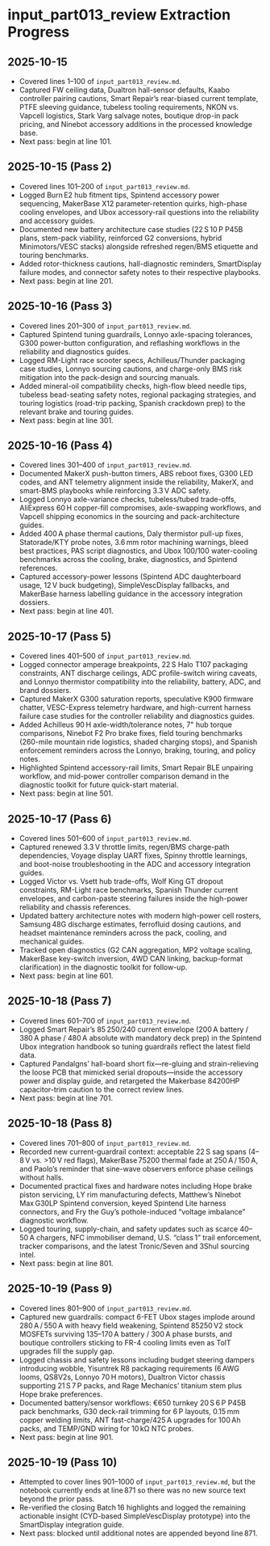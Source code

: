 # input_part013_review Extraction Progress

## 2025-10-15
- Covered lines 1–100 of `input_part013_review.md`.
- Captured FW ceiling data, Dualtron hall-sensor defaults, Kaabo controller pairing cautions, Smart Repair’s rear-biased current template, PTFE sleeving guidance, tubeless tooling requirements, NKON vs. Vapcell logistics, Stark Varg salvage notes, boutique drop-in pack pricing, and Ninebot accessory additions in the processed knowledge base.
- Next pass: begin at line 101.

## 2025-10-15 (Pass 2)
- Covered lines 101–200 of `input_part013_review.md`.
- Logged Burn E2 hub fitment tips, Spintend accessory power sequencing, MakerBase X12 parameter-retention quirks, high-phase cooling envelopes, and Ubox accessory-rail questions into the reliability and accessory guides.
- Documented new battery architecture case studies (22 S 10 P P45B plans, stem-pack viability, reinforced G2 conversions, hybrid Minimotors/VESC stacks) alongside refreshed regen/BMS etiquette and touring benchmarks.
- Added rotor-thickness cautions, hall-diagnostic reminders, SmartDisplay failure modes, and connector safety notes to their respective playbooks.
- Next pass: begin at line 201.

## 2025-10-16 (Pass 3)
- Covered lines 201–300 of `input_part013_review.md`.
- Captured Spintend tuning guardrails, Lonnyo axle-spacing tolerances, G300 power-button configuration, and reflashing workflows in the reliability and diagnostics guides.
- Logged RM-Light race scooter specs, Achilleus/Thunder packaging case studies, Lonnyo sourcing cautions, and charge-only BMS risk mitigation into the pack-design and sourcing manuals.
- Added mineral-oil compatibility checks, high-flow bleed needle tips, tubeless bead-seating safety notes, regional packaging strategies, and touring logistics (road-trip packing, Spanish crackdown prep) to the relevant brake and touring guides.
- Next pass: begin at line 301.

## 2025-10-16 (Pass 4)
- Covered lines 301–400 of `input_part013_review.md`.
- Documented MakerX push-button timers, ABS reboot fixes, G300 LED codes, and ANT telemetry alignment inside the reliability, MakerX, and smart-BMS playbooks while reinforcing 3.3 V ADC safety.
- Logged Lonnyo axle-variance checks, tubeless/tubed trade-offs, AliExpress 60 H copper-fill compromises, axle-swapping workflows, and Vapcell shipping economics in the sourcing and pack-architecture guides.
- Added 400 A phase thermal cautions, Daly thermistor pull-up fixes, Statorade/KTY probe notes, 3.6 mm rotor machining warnings, bleed best practices, PAS script diagnostics, and Ubox 100/100 water-cooling benchmarks across the cooling, brake, diagnostics, and Spintend references.
- Captured accessory-power lessons (Spintend ADC daughterboard usage, 12 V buck budgeting), SimpleVescDisplay fallbacks, and MakerBase harness labelling guidance in the accessory integration dossiers.
- Next pass: begin at line 401.

## 2025-10-17 (Pass 5)
- Covered lines 401–500 of `input_part013_review.md`.
- Logged connector amperage breakpoints, 22 S Halo T107 packaging constraints, ANT discharge ceilings, ADC profile-switch wiring caveats, and Lonnyo thermistor compatibility into the reliability, battery, ADC, and brand dossiers.
- Captured MakerX G300 saturation reports, speculative K900 firmware chatter, VESC-Express telemetry hardware, and high-current harness failure case studies for the controller reliability and diagnostics guides.
- Added Achilleus 90 H axle-width/tolerance notes, 7" hub torque comparisons, Ninebot F2 Pro brake fixes, field touring benchmarks (260-mile mountain ride logistics, shaded charging stops), and Spanish enforcement reminders across the Lonnyo, braking, touring, and policy notes.
- Highlighted Spintend accessory-rail limits, Smart Repair BLE unpairing workflow, and mid-power controller comparison demand in the diagnostic toolkit for future quick-start material.
- Next pass: begin at line 501.

## 2025-10-17 (Pass 6)
- Covered lines 501–600 of `input_part013_review.md`.
- Captured renewed 3.3 V throttle limits, regen/BMS charge-path dependencies, Voyage display UART fixes, Spinny throttle learnings, and boot-noise troubleshooting in the ADC and accessory integration guides.
- Logged Victor vs. Vsett hub trade-offs, Wolf King GT dropout constraints, RM-Light race benchmarks, Spanish Thunder current envelopes, and carbon-paste steering failures inside the high-power reliability and chassis references.
- Updated battery architecture notes with modern high-power cell rosters, Samsung 48G discharge estimates, ferrofluid dosing cautions, and headset maintenance reminders across the pack, cooling, and mechanical guides.
- Tracked open diagnostics (G2 CAN aggregation, MP2 voltage scaling, MakerBase key-switch inversion, 4WD CAN linking, backup-format clarification) in the diagnostic toolkit for follow-up.
- Next pass: begin at line 601.

## 2025-10-18 (Pass 7)
- Covered lines 601–700 of `input_part013_review.md`.
- Logged Smart Repair’s 85 250/240 current envelope (200 A battery / 380 A phase / 480 A absolute with mandatory deck prep) in the Spintend Ubox integration handbook so tuning guardrails reflect the latest field data.
- Captured Pandalgns’ hall-board short fix—re-gluing and strain-relieving the loose PCB that mimicked serial dropouts—inside the accessory power and display guide, and retargeted the Makerbase 84200HP capacitor-trim caution to the correct review lines.
- Next pass: begin at line 701.

## 2025-10-18 (Pass 8)
- Covered lines 701–800 of `input_part013_review.md`.
- Recorded new current-guardrail context: acceptable 22 S sag spans (4–8 V vs. >10 V red flags), MakerBase 75200 thermal fade at 250 A / 150 A, and Paolo’s reminder that sine-wave observers enforce phase ceilings without halls.
- Documented practical fixes and hardware notes including Hope brake piston servicing, LY rim manufacturing defects, Matthew’s Ninebot Max G30LP Spintend conversion, keyed Spintend Lite harness connectors, and Fry the Guy’s pothole-induced “voltage imbalance” diagnostic workflow.
- Logged touring, supply-chain, and safety updates such as scarce 40–50 A chargers, NFC immobiliser demand, U.S. “class 1” trail enforcement, tracker comparisons, and the latest Tronic/Seven and 3Shul sourcing intel.
- Next pass: begin at line 801.

## 2025-10-19 (Pass 9)
- Covered lines 801–900 of `input_part013_review.md`.
- Captured new guardrails: compact 6-FET Ubox stages implode around 280 A / 550 A with heavy field weakening, Spintend 85250 V2 stock MOSFETs surviving 135–170 A battery / 300 A phase bursts, and boutique controllers sticking to FR-4 cooling limits even as TolT upgrades fill the supply gap.
- Logged chassis and safety lessons including budget steering dampers introducing wobble, Yisuntrek R8 packaging requirements (6 AWG looms, QS8V2s, Lonnyo 70 H motors), Dualtron Victor chassis supporting 21 S 7 P packs, and Rage Mechanics’ titanium stem plus Hope brake preferences.
- Documented battery/sensor workflows: €650 turnkey 20 S 6 P P45B pack benchmarks, G30 deck-rail trimming for 6 P layouts, 0.15 mm copper welding limits, ANT fast-charge/425 A upgrades for 100 Ah packs, and TEMP/GND wiring for 10 kΩ NTC probes.
- Next pass: begin at line 901.

## 2025-10-19 (Pass 10)
- Attempted to cover lines 901–1000 of `input_part013_review.md`, but the notebook currently ends at line 871 so there was no new source text beyond the prior pass.
- Re-verified the closing Batch 16 highlights and logged the remaining actionable insight (CYD-based SimpleVescDisplay prototype) into the SmartDisplay integration guide.
- Next pass: blocked until additional notes are appended beyond line 871.

